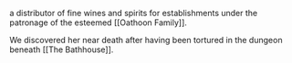 a distributor of fine wines and spirits for establishments under the patronage of the esteemed [[Oathoon Family]].

We discovered her near death after having been tortured in the dungeon beneath [[The Bathhouse]].
